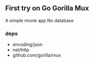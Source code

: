 ## First try on Go Gorilla Mux 
A simple movie app
No database

### deps
- encoding/json
- net/http
- github.com/gorilla/mux
